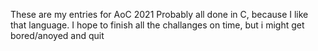 These are my entries for AoC 2021
Probably all done in C, because I like that language.
I hope to finish all the challanges on time, but i might get bored/anoyed and quit
